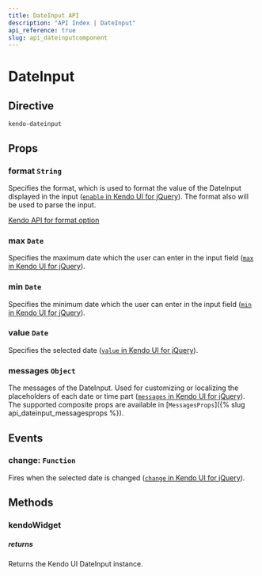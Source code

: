 ```yaml
---
title: DateInput API
description: "API Index | DateInput"
api_reference: true
slug: api_dateinputcomponent
---
```


# DateInput

## Directive

`kendo-dateinput`

## Props

### format `String`

Specifies the format, which is used to format the value of the DateInput displayed in the input ([`enable` in Kendo UI for jQuery](https://docs.telerik.com/kendo-ui/api/javascript/ui/button/configuration/enable)). The format also will be used to parse the input.

[Kendo API for format option](https://docs.telerik.com/kendo-ui/api/javascript/ui/dateinput/configuration/format)

### max `Date`

Specifies the maximum date which the user can enter in the input field ([`max` in Kendo UI for jQuery](https://docs.telerik.com/kendo-ui/api/javascript/ui/dateinput/configuration/max)).

### min `Date`

Specifies the minimum date which the user can enter in the input field ([`min` in Kendo UI for jQuery](https://docs.telerik.com/kendo-ui/api/javascript/ui/dateinput/configuration/min)).

### value `Date`

Specifies the selected date ([`value` in Kendo UI for jQuery](https://docs.telerik.com/kendo-ui/api/javascript/ui/dateinput/configuration/value)).

### messages `Object`

The messages of the DateInput. Used for customizing or localizing the placeholders of each date or time part ([`messages` in Kendo UI for jQuery](https://docs.telerik.com/kendo-ui/api/javascript/ui/dateinput/configuration/messages)). The supported composite props are available in [`MessagesProps`]({% slug api_dateinput_messagesprops %}).

## Events

### change: `Function`

Fires when the selected date is changed ([`change` in Kendo UI for jQuery](https://docs.telerik.com/kendo-ui/api/javascript/ui/dateinput/events/change)).

## Methods

### kendoWidget

##### returns

Returns the Kendo UI DateInput instance.
